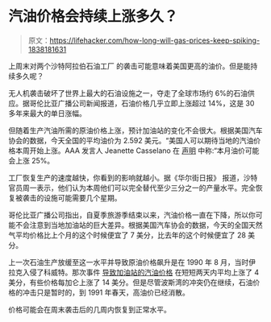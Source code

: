 # 汽油价格会持续上涨多久？

> 原文：<https://lifehacker.com/how-long-will-gas-prices-keep-spiking-1838181631>

上周末对两个沙特阿拉伯石油工厂 的袭击可能意味着美国更高的油价。但是能持续多久呢？



无人机袭击破坏了世界上最大的石油设施之一，夺走了全球市场约 6%的石油供应。据哥伦比亚广播公司新闻报道，石油价格几乎立即上涨超过 14%，这是 30 多年来最大的单日涨幅。

但随着生产汽油所需的原油价格上涨，预计加油站的变化不会很大。根据美国汽车协会的数据，今天全国的平均油价为 2.592 美元。“美国人可以期待当地的汽油价格本周开始上涨。AAA 发言人 Jeanette Casselano 在 [声明](https://gasprices.aaa.com/crude-oil-prices-spike-following-attacks-on-saudi-arabian-oil-facilities/) 中称:“本月油价可能会上涨 25%。

工厂恢复生产的速度越快，你看到的影响就越小。据《华尔街日报》 报道，沙特官员周一表示，他们认为本周他们可以完全替代至少三分之一的产量水平。完全恢复被袭击的设施可能需要几个星期。

哥伦比亚广播公司指出，自夏季旅游季结束以来，汽油价格一直在下降，所以你可能不会注意到当地加油站的巨大差异。根据美国汽车协会的数据，今天的全国天然气平均价格比上个月的这个时候便宜了 7 美分，比去年的这个时候便宜了 28 美分。

上一次石油生产放缓至这一水平并导致原油价格飙升是在 1990 年 8 月，当时伊拉克入侵了科威特。那次事件 [导致加油站的汽油价格](https://www.upi.com/Archives/1990/08/03/Gas-prices-skyrocket-following-invasion-of-Kuwait/7589649656000/) 在短短两天内平均上涨了 4 美分，有些价格每加仑上涨了 14 美分。但是尽管波斯湾的冲突仍在继续，石油价格的冲击只是暂时的，到 1991 年春天，高油价已经消散。

价格可能会在周末袭击后的几周内恢复到正常水平。